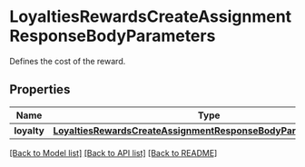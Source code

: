 # LoyaltiesRewardsCreateAssignmentResponseBodyParameters

Defines the cost of the reward.

## Properties

Name | Type | Description | Notes
------------ | ------------- | ------------- | -------------
**loyalty** | [**LoyaltiesRewardsCreateAssignmentResponseBodyParametersLoyalty**](LoyaltiesRewardsCreateAssignmentResponseBodyParametersLoyalty.md) |  | [optional] 

[[Back to Model list]](../README.md#documentation-for-models) [[Back to API list]](../README.md#documentation-for-api-endpoints) [[Back to README]](../README.md)


